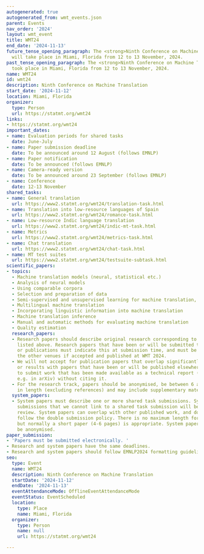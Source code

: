 ```yaml
---
autogenerated: true
autogenerated_from: wmt_events.json
parent: Events
nav_order: '2024'
layout: wmt_event
title: WMT24
end_date: '2024-11-13'
future_tense_opening_paragraph: The <strong>Ninth Conference on Machine Translation</strong> (<strong>WMT24</strong>)
  will take place in Miami, Florida from 12 to 13 November, 2024.
past_tense_opening_paragraph: The <strong>Ninth Conference on Machine Translation</strong> (<strong>WMT24</strong>)
  took place in Miami, Florida from 12 to 13 November, 2024.
name: WMT24
id: wmt24
description: Ninth Conference on Machine Translation
start_date: '2024-11-12'
location: Miami, Florida
organizer:
  type: Person
  url: https://statmt.org/wmt24
links:
- https://statmt.org/wmt24
important_dates:
- name: Evaluation periods for shared tasks
  date: June-July
- name: Paper submission deadline
  date: To be announced around 12 August (follows EMNLP)
- name: Paper notification
  date: To be announced (follows EMNLP)
- name: Camera-ready version
  date: To be announced around 23 September (follows EMNLP)
- name: Conference
  date: 12-13 November
shared_tasks:
- name: General translation
  url: https://www2.statmt.org/wmt24/translation-task.html
- name: Translation into low-resource languages of Spain
  url: https://www2.statmt.org/wmt24/romance-task.html
- name: Low-resource Indic language translation
  url: https://www2.statmt.org/wmt24/indic-mt-task.html
- name: Metrics
  url: https://www2.statmt.org/wmt24/metrics-task.html
- name: Chat translation
  url: https://www2.statmt.org/wmt24/chat-task.html
- name: MT test suites
  url: https://www2.statmt.org/wmt24/testsuite-subtask.html
scientific_papers:
- topics:
  - Machine translation models (neural, statistical etc.)
  - Analysis of neural models
  - Using comparable corpora
  - Selection and preparation of data
  - Semi-supervised and unsupervised learning for machine translation, transfer learning
  - Multilingual machine translation
  - Incorporating linguistic information into machine translation
  - Machine translation inference
  - Manual and automatic methods for evaluating machine translation
  - Quality estimation
  research_papers:
  - Research papers should describe original research corresponding to the categories
    listed above. Research papers that have been or will be submitted to other meetings
    or publications must indicate this at submission time, and must be withdrawn from
    the other venues if accepted and published at WMT 2024.
  - We will not accept for publication papers that overlap significantly in content
    or results with papers that have been or will be published elsewhere. It is acceptable
    to submit work that has been made available as a technical report (or similar,
    e.g. in arXiv) without citing it.
  - For the research track, papers should be anonymised, be between 6 and 10 pages
    in length (excluding references) and may include supplementary material.
  system_papers:
  - System papers must describe one or more shared task submissions. System paper
    submissions that we cannot link to a shared task submission will be rejected without
    review. System papers can overlap with other published work, and do not have to
    follow the double submission policy. There is no maximum length for system papers,
    but normally a short paper (4-6 pages) is appropriate. System papers should not
    be anonymised.
paper_submission:
- 'Papers must be submitted electronically. '
- Research and system papers have the same deadlines.
- Research and system papers should follow EMNLP2024 formatting guidelines.
seo:
  type: Event
  name: WMT24
  description: Ninth Conference on Machine Translation
  startDate: '2024-11-12'
  endDate: '2024-11-13'
  eventAttendanceMode: OfflineEventAttendanceMode
  eventStatus: EventScheduled
  location:
    type: Place
    name: Miami, Florida
  organizer:
    type: Person
    name: null
    url: https://statmt.org/wmt24

---
```


